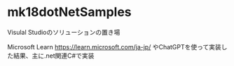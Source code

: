 # mk18dotNetSamples
Visulal Studioのソリューションの置き場

Microsoft Learn 
https://learn.microsoft.com/ja-jp/
やChatGPTを使って実装した結果、主に.net関連C#で実装

